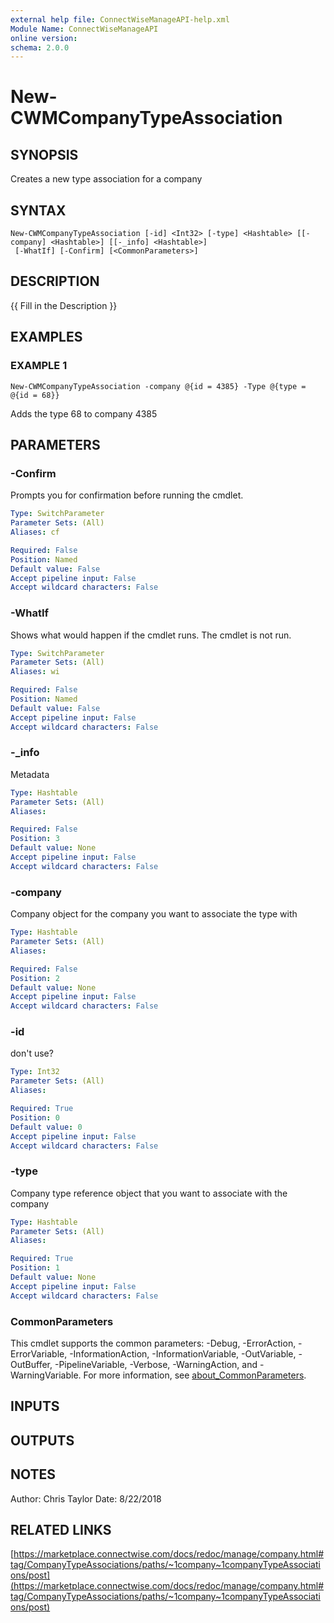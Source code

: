 ```yaml
---
external help file: ConnectWiseManageAPI-help.xml
Module Name: ConnectWiseManageAPI
online version:
schema: 2.0.0
---
```


# New-CWMCompanyTypeAssociation

## SYNOPSIS
Creates a new type association for a company

## SYNTAX

```
New-CWMCompanyTypeAssociation [-id] <Int32> [-type] <Hashtable> [[-company] <Hashtable>] [[-_info] <Hashtable>]
 [-WhatIf] [-Confirm] [<CommonParameters>]
```

## DESCRIPTION
{{ Fill in the Description }}

## EXAMPLES

### EXAMPLE 1
```
New-CWMCompanyTypeAssociation -company @{id = 4385} -Type @{type = @{id = 68}}
```

Adds the type 68 to company 4385

## PARAMETERS

### -Confirm
Prompts you for confirmation before running the cmdlet.

```yaml
Type: SwitchParameter
Parameter Sets: (All)
Aliases: cf

Required: False
Position: Named
Default value: False
Accept pipeline input: False
Accept wildcard characters: False
```

### -WhatIf
Shows what would happen if the cmdlet runs.
The cmdlet is not run.

```yaml
Type: SwitchParameter
Parameter Sets: (All)
Aliases: wi

Required: False
Position: Named
Default value: False
Accept pipeline input: False
Accept wildcard characters: False
```

### -_info
Metadata

```yaml
Type: Hashtable
Parameter Sets: (All)
Aliases:

Required: False
Position: 3
Default value: None
Accept pipeline input: False
Accept wildcard characters: False
```

### -company
Company object for the company you want to associate the type with

```yaml
Type: Hashtable
Parameter Sets: (All)
Aliases:

Required: False
Position: 2
Default value: None
Accept pipeline input: False
Accept wildcard characters: False
```

### -id
don't use?

```yaml
Type: Int32
Parameter Sets: (All)
Aliases:

Required: True
Position: 0
Default value: 0
Accept pipeline input: False
Accept wildcard characters: False
```

### -type
Company type reference object that you want to associate with the company

```yaml
Type: Hashtable
Parameter Sets: (All)
Aliases:

Required: True
Position: 1
Default value: None
Accept pipeline input: False
Accept wildcard characters: False
```

### CommonParameters
This cmdlet supports the common parameters: -Debug, -ErrorAction, -ErrorVariable, -InformationAction, -InformationVariable, -OutVariable, -OutBuffer, -PipelineVariable, -Verbose, -WarningAction, and -WarningVariable. For more information, see [about_CommonParameters](http://go.microsoft.com/fwlink/?LinkID=113216).

## INPUTS

## OUTPUTS

## NOTES
Author: Chris Taylor Date: 8/22/2018

## RELATED LINKS

[https://marketplace.connectwise.com/docs/redoc/manage/company.html#tag/CompanyTypeAssociations/paths/~1company~1companyTypeAssociations/post](https://marketplace.connectwise.com/docs/redoc/manage/company.html#tag/CompanyTypeAssociations/paths/~1company~1companyTypeAssociations/post)

